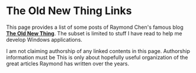 # The Old New Thing Links

This page provides a list of some posts of Raymond Chen's famous blog **[The Old New Thing](https://devblogs.microsoft.com/oldnewthing/)**.
The subset is limited to stuff I have read to help me develop Windows applications.

I am not claiming authorship of any linked contents in this page.
Authorship information must be This is
only about hopefully useful organization of the great articles Raymond has
written over the years.
